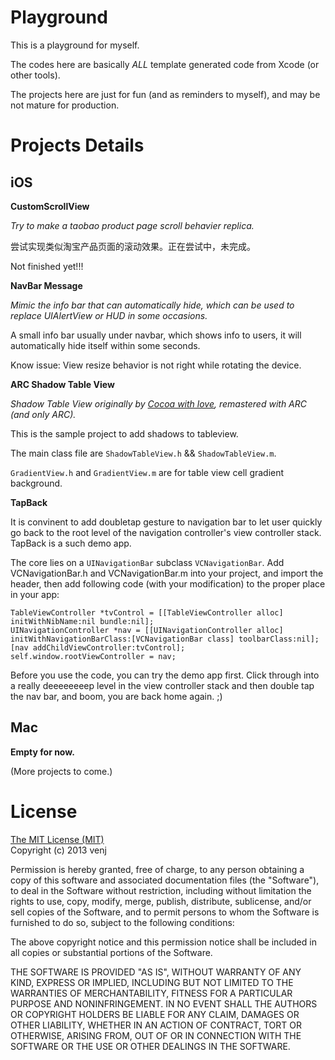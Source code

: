 Playground
==========

This is a playground for myself.

The codes here are basically *ALL* template generated code from Xcode (or other tools).

The projects here are just for fun (and as reminders to myself), and may be not mature for production.

Projects Details
================

iOS
---

**CustomScrollView**

*Try to make a taobao product page scroll behavier replica.*

尝试实现类似淘宝产品页面的滚动效果。正在尝试中，未完成。

Not finished yet!!!

**NavBar Message**

*Mimic the info bar that can automatically hide, which can be used to replace UIAlertView or HUD in some occasions.*

A small info bar usually under navbar, which shows info to users, it will automatically hide itself within some seconds.

Know issue: View resize behavior is not right while rotating the device.

**ARC Shadow Table View**

*Shadow Table View originally by [Cocoa with love](http://www.cocoawithlove.com/2009/08/adding-shadow-effects-to-uitableview.html), remastered with ARC (and only ARC).*

This is the sample project to add shadows to tableview. 

The main class file are `ShadowTableView.h` && `ShadowTableView.m`. 

`GradientView.h` and `GradientView.m` are for table view cell gradient background.

**TapBack**

It is convinent to add doubletap gesture to navigation bar to let user quickly go back to the root level of the navigation controller's view controller stack. TapBack is a such demo app.

The core lies on a `UINavigationBar` subclass `VCNavigationBar`. Add VCNavigationBar.h and VCNavigationBar.m into your project, and import the header, then add following code (with your modification) to the proper place in your app:

```objc
TableViewController *tvControl = [[TableViewController alloc] initWithNibName:nil bundle:nil];
UINavigationController *nav = [[UINavigationController alloc] initWithNavigationBarClass:[VCNavigationBar class] toolbarClass:nil];
[nav addChildViewController:tvControl];
self.window.rootViewController = nav;
```

Before you use the code, you can try the demo app first. Click through into a really deeeeeeeep level in the view controller stack and then double tap the nav bar, and boom, you are back home again. ;) 

Mac
---

**Empty for now.**

(More projects to come.)


License
=======

[The MIT License (MIT)](http://opensource.org/licenses/MIT)<br>
Copyright (c) 2013 venj

Permission is hereby granted, free of charge, to any person obtaining a copy of this software and associated documentation files (the "Software"), to deal in the Software without restriction, including without limitation the rights to use, copy, modify, merge, publish, distribute, sublicense, and/or sell copies of the Software, and to permit persons to whom the Software is furnished to do so, subject to the following conditions:

The above copyright notice and this permission notice shall be included in all copies or substantial portions of the Software.

THE SOFTWARE IS PROVIDED "AS IS", WITHOUT WARRANTY OF ANY KIND, EXPRESS OR IMPLIED, INCLUDING BUT NOT LIMITED TO THE WARRANTIES OF MERCHANTABILITY, FITNESS FOR A PARTICULAR PURPOSE AND NONINFRINGEMENT. IN NO EVENT SHALL THE AUTHORS OR COPYRIGHT HOLDERS BE LIABLE FOR ANY CLAIM, DAMAGES OR OTHER LIABILITY, WHETHER IN AN ACTION OF CONTRACT, TORT OR OTHERWISE, ARISING FROM, OUT OF OR IN CONNECTION WITH THE SOFTWARE OR THE USE OR OTHER DEALINGS IN THE SOFTWARE.